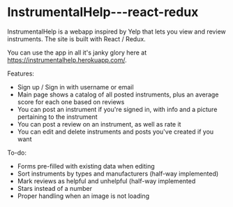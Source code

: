# InstrumentalHelp---react-redux

InstrumentalHelp is a webapp inspired by Yelp that lets you view and review instruments.  The site is built with React / Redux.  

You can use the app in all it's janky glory here at https://instrumentalhelp.herokuapp.com/.  

Features:

- Sign up / Sign in with username or email
- Main page shows a catalog of all posted instruments, plus an average score for each one based on reviews
- You can post an instrument if you're signed in, with info and a picture pertaining to the instrument
- You can post a review on an instrument, as well as rate it
- You can edit and delete instruments and posts you've created if you want

To-do:

- Forms pre-filled with existing data when editing
- Sort instruments by types and manufacturers (half-way implemented)
- Mark reviews as helpful and unhelpful (half-way implemented
- Stars instead of a number
- Proper handling when an image is not loading
